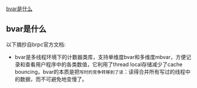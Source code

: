 [bvar是什么](#bvar是什么)

## bvar是什么

以下摘抄自brpc官方文档:
- bvar是多线程环境下的计数器类库，支持单维度bvar和多维度mbvar，方便记录和查看用户程序中的各类数值，它利用了thread local存储减少了cache bouncing，bvar的本质是把`写时的竞争转移到了读`：读得合并所有写过的线程中的数据，而不可避免地变慢了。

